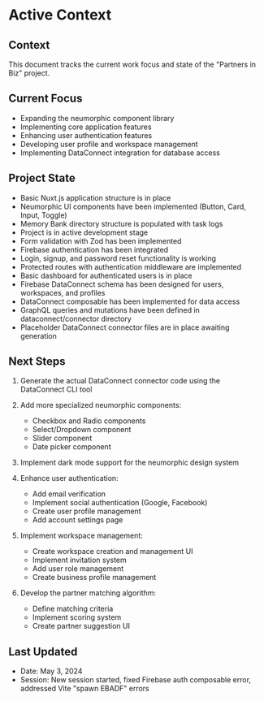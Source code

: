 # Active Context

## Context
This document tracks the current work focus and state of the "Partners in Biz" project.

## Current Focus
- Expanding the neumorphic component library
- Implementing core application features
- Enhancing user authentication features
- Developing user profile and workspace management
- Implementing DataConnect integration for database access

## Project State
- Basic Nuxt.js application structure is in place
- Neumorphic UI components have been implemented (Button, Card, Input, Toggle)
- Memory Bank directory structure is populated with task logs
- Project is in active development stage
- Form validation with Zod has been implemented
- Firebase authentication has been integrated
- Login, signup, and password reset functionality is working
- Protected routes with authentication middleware are implemented
- Basic dashboard for authenticated users is in place
- Firebase DataConnect schema has been designed for users, workspaces, and profiles
- DataConnect composable has been implemented for data access
- GraphQL queries and mutations have been defined in dataconnect/connector directory
- Placeholder DataConnect connector files are in place awaiting generation

## Next Steps
1. Generate the actual DataConnect connector code using the DataConnect CLI tool

2. Add more specialized neumorphic components:
   - Checkbox and Radio components
   - Select/Dropdown component
   - Slider component
   - Date picker component

3. Implement dark mode support for the neumorphic design system

4. Enhance user authentication:
   - Add email verification
   - Implement social authentication (Google, Facebook)
   - Create user profile management
   - Add account settings page

5. Implement workspace management:
   - Create workspace creation and management UI
   - Implement invitation system
   - Add user role management
   - Create business profile management

6. Develop the partner matching algorithm:
   - Define matching criteria
   - Implement scoring system
   - Create partner suggestion UI

## Last Updated
- Date: May 3, 2024
- Session: New session started, fixed Firebase auth composable error, addressed Vite "spawn EBADF" errors
